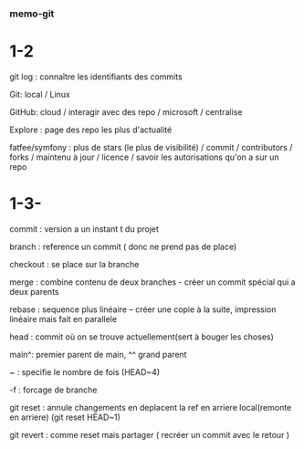### memo-git
# 1-2
git log : connaître les identifiants des commits
  
Git: local / Linux

GitHub: cloud / interagir avec des repo / microsoft / centralise

Explore : page des repo les plus d'actualité

fatfee/symfony : plus de stars (le plus de visibilité) / commit / contributors / forks / maintenu à jour / licence /  savoir les autorisations qu'on a sur un repo
	
# 1-3- 	
commit : version a un instant t du projet

branch : reference un commit ( donc ne prend pas de place)

checkout : se place sur la branche

merge : combine contenu de deux branches - créer un commit spécial qui a deux parents

rebase : sequence plus linéaire – créer une copie à la suite, impression linéaire mais fait en parallele

head : commit où on se trouve actuellement(sert à bouger les choses)

main^: premier parent de main, ^^ grand parent

~ : specifie le nombre de fois (HEAD~4)

-f : forcage de branche

git reset : annule changements en deplacent la ref en arriere local(remonte en arriere) (git reset HEAD~1)

git revert : comme reset mais partager ( recréer un commit avec le retour )
